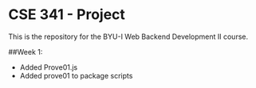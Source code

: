 # CSE 341 - Project
This is the repository for the BYU-I Web Backend Development II course.

##Week 1:
- Added Prove01.js
- Added prove01 to package scripts
